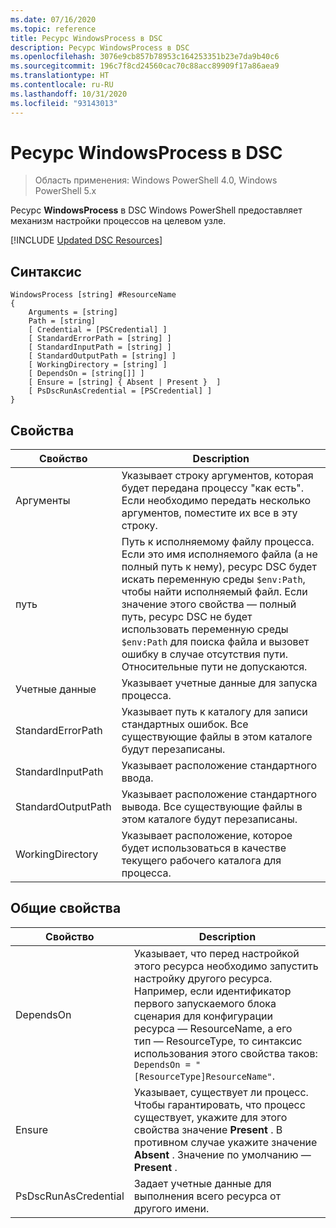 ```yaml
---
ms.date: 07/16/2020
ms.topic: reference
title: Ресурс WindowsProcess в DSC
description: Ресурс WindowsProcess в DSC
ms.openlocfilehash: 3076e9cb857b78953c164253351b23e7da9b40c6
ms.sourcegitcommit: 196c7f8cd24560cac70c88acc89909f17a86aea9
ms.translationtype: HT
ms.contentlocale: ru-RU
ms.lasthandoff: 10/31/2020
ms.locfileid: "93143013"
---
```

# <a name="dsc-windowsprocess-resource"></a>Ресурс WindowsProcess в DSC

> Область применения: Windows PowerShell 4.0, Windows PowerShell 5.x

Ресурс **WindowsProcess** в DSC Windows PowerShell предоставляет механизм настройки процессов на целевом узле.

[!INCLUDE [Updated DSC Resources](../../../../../includes/dsc-resources.md)]

## <a name="syntax"></a>Синтаксис

```Syntax
WindowsProcess [string] #ResourceName
{
    Arguments = [string]
    Path = [string]
    [ Credential = [PSCredential] ]
    [ StandardErrorPath = [string] ]
    [ StandardInputPath = [string] ]
    [ StandardOutputPath = [string] ]
    [ WorkingDirectory = [string] ]
    [ DependsOn = [string[]] ]
    [ Ensure = [string] { Absent | Present }  ]
    [ PsDscRunAsCredential = [PSCredential] ]
}
```

## <a name="properties"></a>Свойства

|Свойство |Description |
|---|---|
|Аргументы |Указывает строку аргументов, которая будет передана процессу "как есть". Если необходимо передать несколько аргументов, поместите их все в эту строку. |
|путь |Путь к исполняемому файлу процесса. Если это имя исполняемого файла (а не полный путь к нему), ресурс DSC будет искать переменную среды `$env:Path`, чтобы найти исполняемый файл. Если значение этого свойства — полный путь, ресурс DSC не будет использовать переменную среды `$env:Path` для поиска файла и вызовет ошибку в случае отсутствия пути. Относительные пути не допускаются. |
|Учетные данные |Указывает учетные данные для запуска процесса. |
|StandardErrorPath |Указывает путь к каталогу для записи стандартных ошибок. Все существующие файлы в этом каталоге будут перезаписаны. |
|StandardInputPath |Указывает расположение стандартного ввода. |
|StandardOutputPath |Указывает расположение стандартного вывода. Все существующие файлы в этом каталоге будут перезаписаны. |
|WorkingDirectory |Указывает расположение, которое будет использоваться в качестве текущего рабочего каталога для процесса. |

## <a name="common-properties"></a>Общие свойства

|Свойство |Description |
|---|---|
|DependsOn |Указывает, что перед настройкой этого ресурса необходимо запустить настройку другого ресурса. Например, если идентификатор первого запускаемого блока сценария для конфигурации ресурса — ResourceName, а его тип — ResourceType, то синтаксис использования этого свойства таков: `DependsOn = "[ResourceType]ResourceName"`. |
|Ensure |Указывает, существует ли процесс. Чтобы гарантировать, что процесс существует, укажите для этого свойства значение **Present** . В противном случае укажите значение **Absent** . Значение по умолчанию — **Present** . |
|PsDscRunAsCredential |Задает учетные данные для выполнения всего ресурса от другого имени. |
